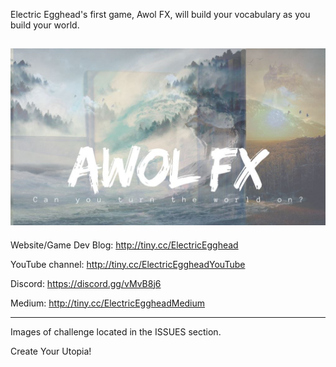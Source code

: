 Electric Egghead's first game, Awol FX, will build your vocabulary as you build your world.

![Awol FX Cover Art](https://github.com/ElectricEgghead/12MonthsGameStudio/blob/master/awol%20fx%20background%20image.JPG)
--------------------------
Website/Game Dev Blog: http://tiny.cc/ElectricEgghead

YouTube channel: http://tiny.cc/ElectricEggheadYouTube

Discord: https://discord.gg/vMvB8j6

Medium: http://tiny.cc/ElectricEggheadMedium

----------------------
Images of challenge located in the ISSUES section.

Create Your Utopia!
